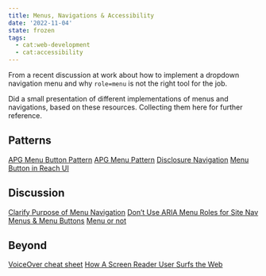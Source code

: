 ```yaml
---
title: Menus, Navigations & Accessibility
date: '2022-11-04'
state: frozen
tags:
  - cat:web-development
  - cat:accessibility
---
```


From a recent discussion at work about how to implement a dropdown navigation menu and why `role=menu` is not the right tool for the job.

Did a small presentation of different implementations of menus and navigations, based on these resources. Collecting them here for further reference.

## Patterns
[APG Menu Button Pattern](https://www.w3.org/WAI/ARIA/apg/patterns/menubutton/)
[APG Menu Pattern](https://www.w3.org/WAI/ARIA/apg/patterns/menu/)
[Disclosure Navigation](https://w3c.github.io/aria-practices/examples/disclosure/disclosure-navigation.html)
[Menu Button in Reach UI](https://reach.tech/menu-button)

## Discussion
[Clarify Purpose of Menu Navigation](https://github.com/w3c/aria-practices/issues/353)
[Don’t Use ARIA Menu Roles for Site Nav](https://adrianroselli.com/2017/10/dont-use-aria-menu-roles-for-site-nav.html)
[Menus & Menu Buttons](https://inclusive-components.design/menus-menu-buttons/)
[Menu or not](https://marcus.io/blog/menu-or-not)

## Beyond
[VoiceOver cheat sheet](https://dequeuniversity.com/screenreaders/voiceover-keyboard-shortcuts#vo-mac-navigation)
[How A Screen Reader User Surfs the Web](https://www.youtube.com/watch?v=OUDV1gqs9GA)